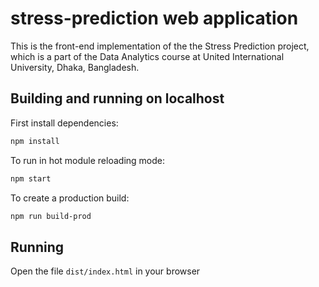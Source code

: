 # stress-prediction web application

This is the front-end implementation of the the Stress Prediction project, which is a part of the Data Analytics course at United International University, Dhaka, Bangladesh.

## Building and running on localhost

First install dependencies:

```sh
npm install
```

To run in hot module reloading mode:

```sh
npm start
```

To create a production build:

```sh
npm run build-prod
```

## Running

Open the file `dist/index.html` in your browser
